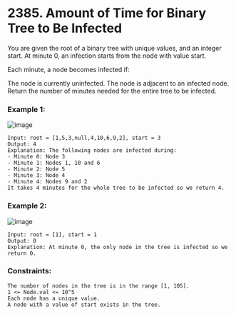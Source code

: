 # 2385. Amount of Time for Binary Tree to Be Infected

You are given the root of a binary tree with unique values, and an integer start. At minute 0, an infection starts from the node with value start.

Each minute, a node becomes infected if:

The node is currently uninfected.
The node is adjacent to an infected node.
Return the number of minutes needed for the entire tree to be infected.

 

### Example 1:
![image](https://github.com/Alisherka7/LeetCode/assets/38793933/486bb2a3-352a-49f9-92e8-8381b2b99104)

```
Input: root = [1,5,3,null,4,10,6,9,2], start = 3
Output: 4
Explanation: The following nodes are infected during:
- Minute 0: Node 3
- Minute 1: Nodes 1, 10 and 6
- Minute 2: Node 5
- Minute 3: Node 4
- Minute 4: Nodes 9 and 2
It takes 4 minutes for the whole tree to be infected so we return 4.
```
### Example 2:
![image](https://github.com/Alisherka7/LeetCode/assets/38793933/94229e32-da52-4abd-9653-eda5f9b731e3)

```
Input: root = [1], start = 1
Output: 0
Explanation: At minute 0, the only node in the tree is infected so we return 0.
```
 

### Constraints:
```
The number of nodes in the tree is in the range [1, 105].
1 <= Node.val <= 10^5
Each node has a unique value.
A node with a value of start exists in the tree.
```
